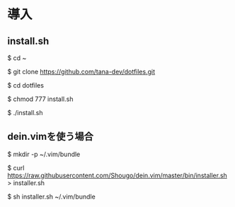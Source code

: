 # 導入
## install.sh
$ cd ~

$ git clone https://github.com/tana-dev/dotfiles.git

$ cd dotfiles

$ chmod 777 install.sh

$ ./install.sh

## dein.vimを使う場合
$ mkdir -p ~/.vim/bundle

$ curl https://raw.githubusercontent.com/Shougo/dein.vim/master/bin/installer.sh > installer.sh

$ sh installer.sh ~/.vim/bundle
